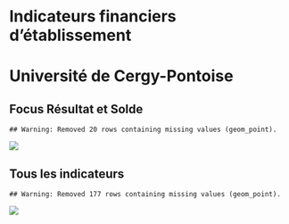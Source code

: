 Indicateurs financiers d’établissement
================

# Université de Cergy-Pontoise

## Focus Résultat et Solde

    ## Warning: Removed 20 rows containing missing values (geom_point).

![](université_de_cergy_pontoise_files/figure-gfm/etab.focus-1.png)<!-- -->

## Tous les indicateurs

    ## Warning: Removed 177 rows containing missing values (geom_point).

![](université_de_cergy_pontoise_files/figure-gfm/etab-1.png)<!-- -->
